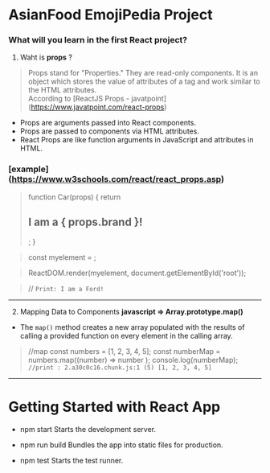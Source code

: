 # AsianFood EmojiPedia Project
### What will you learn in the first React project?

1. Waht is **props** ?
> Props stand for "Properties." They are read-only components. It is an object which stores the value of attributes of a tag and work similar to the HTML attributes.  
According to [ReactJS Props - javatpoint] (https://www.javatpoint.com/react-props)

- Props are arguments passed into React components.
- Props are passed to components via HTML attributes.
- React Props are like function arguments in JavaScript and attributes in HTML.

### [example] (https://www.w3schools.com/react/react_props.asp)

>function Car(props) {
  return <h2>I am a { props.brand }!</h2>;
}

> const myelement = <Car brand="Ford" />;

> ReactDOM.render(myelement, document.getElementById('root'));

> // `Print: I am a Ford!` 
---
2. Mapping Data to Components
**javascript ⇒ Array.prototype.map()**

- The `map()` method creates a new array populated with the results of calling a provided function on every element in the calling array.
>//map
const numbers = [1, 2, 3, 4, 5];
const numberMap = numbers.map((number) => number );
console.log(numberMap);
`//print : 2.a30c0c16.chunk.js:1 (5) [1, 2, 3, 4, 5]`

---
# Getting Started with React App
- npm start
    Starts the development server.

- npm run build
    Bundles the app into static files for production.

- npm test
    Starts the test runner.

